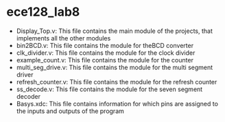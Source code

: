 # ece128_lab8
- Display_Top.v: This file contains the main module of the projects, that implements all the other modules <br />
- bin2BCD.v: This file contains the module for theBCD converter <br />
- clk_divider.v: This file contains the module for the clock divider <br />
- example_count.v: This file contains the module for the counter <br />
- multi_seg_drive.v: This file contains the module for the multi segment driver <br />
- refresh_counter.v: This file contains the module for the refresh counter<br />
- ss_decode.v: This file contains the module for the seven segment decoder <br />
- Basys.xdc: This file contains information for which pins are assigned to the inputs and outputs of the program <br />

